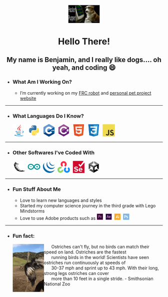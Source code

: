 <div id="header" align="center">
  <img src="hacker-puppy.gif" width="100"/>
</div>

<div align="center">
  <h1>  
    Hello There!
  </h1>
  <h2>
     My name is Benjamin, and I really like dogs.... oh yeah, and coding 😄
  </h2>
</div>

- ### What Am I Working On?
  - I’m currently working on my <a href="https://github.com/bossmaster217/Milken-Knights-2021-2023-Base-Code">FRC robot<a/> and <a href = "https://github.com/bossmaster217/bossmaster.github.io">personal pet project website <a/>
---
  
- ### What Languages Do I Know?
  <img src="https://github.com/devicons/devicon/blob/master/icons/java/java-original.svg" title="Java" alt="Java" width="40" height="40"/>&nbsp;
  <img src="https://github.com/devicons/devicon/blob/master/icons/python/python-original.svg" title="Java" alt="Java" width="40" height="40"/>&nbsp;
  <img src="https://github.com/devicons/devicon/blob/master/icons/cplusplus/cplusplus-original.svg" title="Java" alt="Java" width="40" height="40"/>&nbsp;
  <img src="https://github.com/devicons/devicon/blob/master/icons/csharp/csharp-original.svg" title="Java" alt="Java" width="40" height="40"/>&nbsp;
  <img src="https://github.com/devicons/devicon/blob/master/icons/html5/html5-original.svg" title="Java" alt="Java" width="40" height="40"/>&nbsp; 
  <img src="https://github.com/devicons/devicon/blob/master/icons/css3/css3-original.svg" title="Java" alt="Java" width="40" height="40"/>&nbsp;
  <img src="https://github.com/devicons/devicon/blob/master/icons/javascript/javascript-original.svg" title="Java" alt="Java" width="40" height="40"/>&nbsp;
---
  
- ### Other Softwares I've Coded With
  <img src="https://github.com/devicons/devicon/blob/master/icons/flask/flask-original.svg" title="Java" alt="Java" width="40" height="40"/>&nbsp;
  <img src="https://github.com/devicons/devicon/blob/master/icons/arduino/arduino-original.svg" title="Java" alt="Java" width="40" height="40"/>&nbsp;
  <img src="https://github.com/devicons/devicon/blob/master/icons/jquery/jquery-original.svg" title="Java" alt="Java" width="40" height="40"/>&nbsp;
  <img src="https://github.com/devicons/devicon/blob/master/icons/opencv/opencv-original.svg" title="Java" alt="Java" width="40" height="40"/>&nbsp;
  <img src="https://github.com/devicons/devicon/blob/master/icons/selenium/selenium-original.svg" title="Java" alt="Java" width="40" height="40"/>&nbsp;
  <img src="https://github.com/devicons/devicon/blob/master/icons/unity/unity-original.svg" title="Java" alt="Java" width="40" height="40"/>&nbsp;
---
  
- ### Fun Stuff About Me
  - Love to learn new languages and styles
  - Started my computer science journey in the third grade with Lego Mindstorms
  - Love to use Adobe products such as
  <img src="https://github.com/devicons/devicon/blob/master/icons/premierepro/premierepro-original.svg" title="Java" alt="Java" width="20" height="20"/>&nbsp;
  <img src="https://github.com/devicons/devicon/blob/master/icons/aftereffects/aftereffects-original.svg" title="Java" alt="Java" width="20" height="20"/>&nbsp;
  <img src="https://github.com/devicons/devicon/blob/master/icons/illustrator/illustrator-plain.svg" title="Java" alt="Java" width="20" height="20"/>&nbsp;
  <img src="https://github.com/devicons/devicon/blob/master/icons/photoshop/photoshop-plain.svg" title="Java" alt="Java" width="20" height="20"/>&nbsp;
---
  
- ### Fun fact: 
  <img src="ostrich.gif" align="left" width="100"/>
<p style="padding-left:90px">&nbsp;&nbsp;&nbsp;&nbsp;&nbsp;&nbsp;Ostriches can't fly, but no birds can match their speed on land. Ostriches are the fastest <br>&nbsp;&nbsp;&nbsp;&nbsp;&nbsp;&nbsp;running birds in the world! Scientists have seen ostriches run continuously at speeds of <br>&nbsp;&nbsp;&nbsp;&nbsp;&nbsp;&nbsp;30-37 mph and sprint up to 43 mph. With their long, strong legs ostriches can cover <br>&nbsp;&nbsp;&nbsp;&nbsp;&nbsp;&nbsp;more than 10 feet in a single stride. - Smithsonian National Zoo </p>
  
